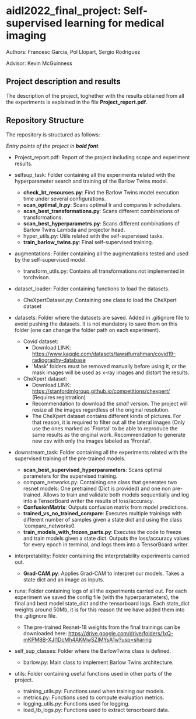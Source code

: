 # aidl2022_final_project: Self-supervised learning for medical imaging

Authors: Francesc Garcia, Pol Llopart, Sergio Rodriguez

Advisor: Kevin McGuinness

## Project description and results

The description of the project, toghether with the results obtained from all the experiments is explained in the file **Project_report.pdf**.

## Repository Structure

The repository is structured as follows:

_Entry points of the project in **bold font**._

- Project_report.pdf: Report of the project including scope and experiment results.

- selfsup_task: Folder containing all the experiments related with the hyperparameter search and training of the Barlow Twins model.
  - **check_bt_resources.py**: Find the Barlow Twins model execution time under several configurations. 
  - **scan_optimal_lr.py**: Scans optimal lr and compares lr schedulers.
  - **scan_best_transformations.py**: Scans different combinations of transformations.
  - **scan_best_hyperparametrs.py**: Scans different combinations of Barlow Twins Lambda and projector head.
  - hyper_utils.py: Utils related with the self-supervised tasks.
  - **train_barlow_twins.py**: Final self-supervised training.
  
- augmentations: Folder containing all the augmentations tested and used by the self-supervised model.
  - transform_utils.py: Contains all transformations not implemented in torchvison.
  
- dataset_loader: Folder containing functions to load the datasets.
  - CheXpertDataset.py: Containing one class to load the CheXpert dataset
  
- datasets: Folder where the datasets are saved. Added in .gitignore file to avoid pushing the datasets. It is not mandatory to save them on this folder (one can change the folder path on each experiment).
  - Covid dataset:
    - Download LINK: https://www.kaggle.com/datasets/tawsifurrahman/covid19-radiography-database
    - 'Mask' folders must be removed manually before using it, or the mask images will be used as x-ray images and distort the results.
  - CheXpert dataset:
    - Download LINK: https://stanfordmlgroup.github.io/competitions/chexpert/ (Requires registration)
    - Recommendation to download the _small_ version. The project will resize all the images regardless of the original resolution.
    - The CheXpert dataset contains different kinds of pictures. For that reason, it is required to filter out all the lateral images (Only use the ones marked as 'Frontal' to be able to reproduce the same results as the original work. Recommendation to generate new csv with only the images labeled as 'Frontal'.

- downstream_task: Folder containing all the experiments related with the supervised training of the pre-trained models.
  - **scan_best_supervised_hyperparameters**: Scans optimal parameters for the supervised training.
  - compare_networks.py: Containing one class that generates two resnet models: One pretrained (Dict is provided) and one non pre-trained. Allows to train and validate both models sequentially and log into a TensorBoard writer the results of loss/accuracy.
  - **ConfusionMatrix**: Outputs confusion matrix from model predictions.
  - **trained_vs_no_trained_compare**: Executes multiple trainings with different number of samples given a state dict and using the class 'compare_networks0.
  - **train_models_with_frozen_parts.py**: Executes the code to freeze and train models given a state dict. Outputs the loss/accuracy values for every epoch in terminal, and logs them into a TensorBoard writer.
  
- interpretability: Folder containing the interpretability experiments carried out.
  - **Grad-CAM.py**: Applies Grad-CAM to interpret our models. Takes a state dict and an image as inputs.
  
- runs: Folder containing logs of all the experiments carried out. For each experiment we saved the config file (with the hyperparameters), the final and best model state_dict and the tensorboard logs. Each state_dict weights around 50Mb, it is for this reason tht we have added them into the .gitignore file.
  - The pre-trained Resnet-18 weights from the final trainings can be downloaded here: https://drive.google.com/drive/folders/1xQ-mKPM8B-XJI1DcMh4AKMwSZIMYsA1w?usp=sharing

- self_sup_classes: Folder where the BarlowTwins class is defined.
  - barlow.py: Main class to implement Barlow Twins architecture.
 
- utils: Folder containing useful functions used in other parts of the project.
  - training_utils.py: Functions used when training our models.
  - metrics.py: Functions used to compute evaluation metrics.
  - logging_utils.py: Functions used for logging.
  - load_tb_logs.py: Functions used to extract tensorboard data.
